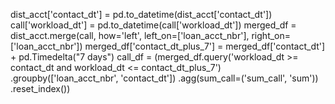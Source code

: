 dist_acct['contact_dt'] = pd.to_datetime(dist_acct['contact_dt'])
call['workload_dt'] = pd.to_datetime(call['workload_dt'])
merged_df = dist_acct.merge(call, how='left', left_on=['loan_acct_nbr'], right_on=['loan_acct_nbr'])
merged_df['contact_dt_plus_7'] = merged_df['contact_dt'] + pd.Timedelta("7 days")
call_df = (merged_df.query('workload_dt >= contact_dt and workload_dt <= contact_dt_plus_7') .groupby(['loan_acct_nbr', 'contact_dt']) .agg(sum_call=('sum_call', 'sum')) .reset_index())
